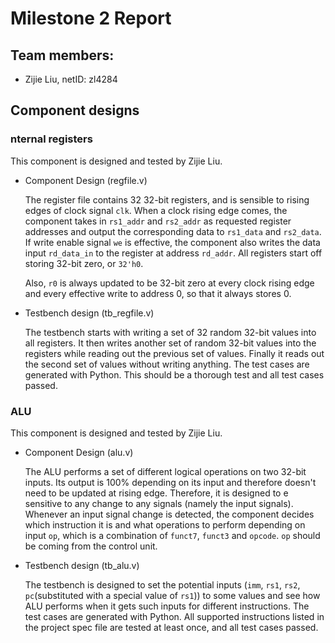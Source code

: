 # Milestone 2 Report

## Team members:

* Zijie Liu, netID: zl4284

## Component designs

### nternal registers

This component is designed and tested by Zijie Liu.

* Component Design (regfile.v)

    The register file contains 32 32-bit registers, and is sensible to rising edges of clock signal `clk`. When a clock rising edge comes, the component takes in `rs1_addr` and `rs2_addr` as requested register addresses and output the corresponding data to `rs1_data` and `rs2_data`. If write enable signal `we` is effective, the component also writes the data input `rd_data_in` to the register at address `rd_addr`. All registers start off storing 32-bit zero, or `32'h0`.

    Also, `r0` is always updated to be 32-bit zero at every clock rising edge and every effective write to address 0, so that it always stores 0.

* Testbench design (tb_regfile.v)

    The testbench starts with writing a set of 32 random 32-bit values into all registers. It then writes another set of random 32-bit values into the registers while reading out the previous set of values. Finally it reads out the second set of values without writing anything. The test cases are generated with Python. This should be a thorough test and all test cases passed.

### ALU

This component is designed and tested by Zijie Liu.

* Component Design (alu.v)

    The ALU performs a set of different logical operations on two 32-bit inputs. Its output is 100% depending on its input and therefore doesn't need to be updated at rising edge. Therefore, it is designed to e sensitive to any change to any signals (namely the input signals). Whenever an input signal change is detected, the component decides which instruction it is and what operations to perform depending on input `op`, which is a combination of `funct7`, `funct3` and `opcode`. `op` should be coming from the control unit.

* Testbench design (tb_alu.v)

    The testbench is designed to set the potential inputs (`imm`, `rs1`, `rs2`, `pc`(substituted with a special value of `rs1`)) to some values and see how ALU performs when it gets such inputs for different instructions. The test cases are generated with Python. All supported instructions listed in the project spec file are tested at least once, and all test cases passed.

